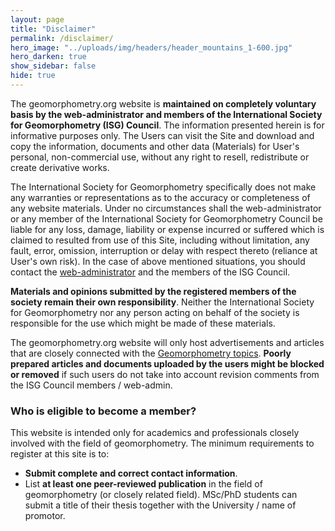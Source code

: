 ```yaml
---
layout: page
title: "Disclaimer"
permalink: /disclaimer/
hero_image: "../uploads/img/headers/header_mountains_1-600.jpg"
hero_darken: true
show_sidebar: false
hide: true
---
```


The geomorphometry.org website is **maintained on completely voluntary basis by the web-administrator and members of the International Society for Geomorphometry (ISG) Council**. The information presented herein is for informative purposes only. The Users can visit the Site and download and copy the information, documents and other data (Materials) for User's personal, non-commercial use, without any right to resell, redistribute or create derivative works.

The International Society for Geomorphometry specifically does not make any warranties or representations as to the accuracy or completeness of any website materials. Under no circumstances shall the web-administrator or any member of the International Society for Geomorphometry Council be liable for any loss, damage, liability or expense incurred or suffered which is claimed to resulted from use of this Site, including without limitation, any fault, error, omission, interruption or delay with respect thereto (reliance at User's own risk). In the case of above mentioned situations, you should contact the [web-administrator](mailto:geomorphometry.org@gmail.com) and the members of the ISG Council.

**Materials and opinions submitted by the registered members of the society remain their own responsibility**. Neither the International Society for Geomorphometry nor any person acting on behalf of the society is responsible for the use which might be made of these materials.

The geomorphometry.org website will only host advertisements and articles that are closely connected with the [Geomorphometry topics]({{site.baseurl}}/about/). **Poorly prepared articles and documents uploaded by the users might be blocked or removed** if such users do not take into account revision comments from the ISG Council members / web-admin.

### Who is eligible to become a member?

This website is intended only for academics and professionals closely involved with the field of geomorphometry. The minimum requirements to register at this site is to:

- **Submit complete and correct contact information**.
- List **at least one peer-reviewed publication** in the field of geomorphometry (or closely related field). MSc/PhD students can submit a title of their thesis together with the University / name of promotor.
